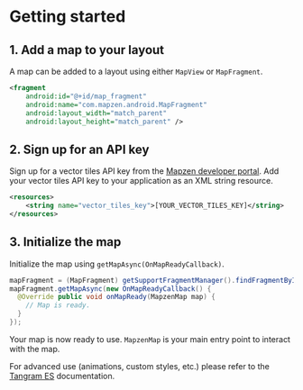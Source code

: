 # Getting started

## 1. Add a map to your layout

A map can be added to a layout using either `MapView` or `MapFragment`.

```xml
<fragment
    android:id="@+id/map_fragment"
    android:name="com.mapzen.android.MapFragment"
    android:layout_width="match_parent"
    android:layout_height="match_parent" />
```

## 2. Sign up for an API key

Sign up for a vector tiles API key from the [Mapzen developer portal](https://mapzen.com/developers). Add your vector tiles API key to your application as an XML string resource.

```xml
<resources>
    <string name="vector_tiles_key">[YOUR_VECTOR_TILES_KEY]</string>
</resources>
```

## 3. Initialize the map

Initialize the map using `getMapAsync(OnMapReadyCallback)`.

```java
mapFragment = (MapFragment) getSupportFragmentManager().findFragmentById(R.id.fragment);
mapFragment.getMapAsync(new OnMapReadyCallback() {
  @Override public void onMapReady(MapzenMap map) {
    // Map is ready.
  }
});
```

Your map is now ready to use. `MapzenMap` is your main entry point to interact with the map.

For advanced use (animations, custom styles, etc.) please refer to the [Tangram ES](https://github.com/tangrams/tangram-es) documentation.
